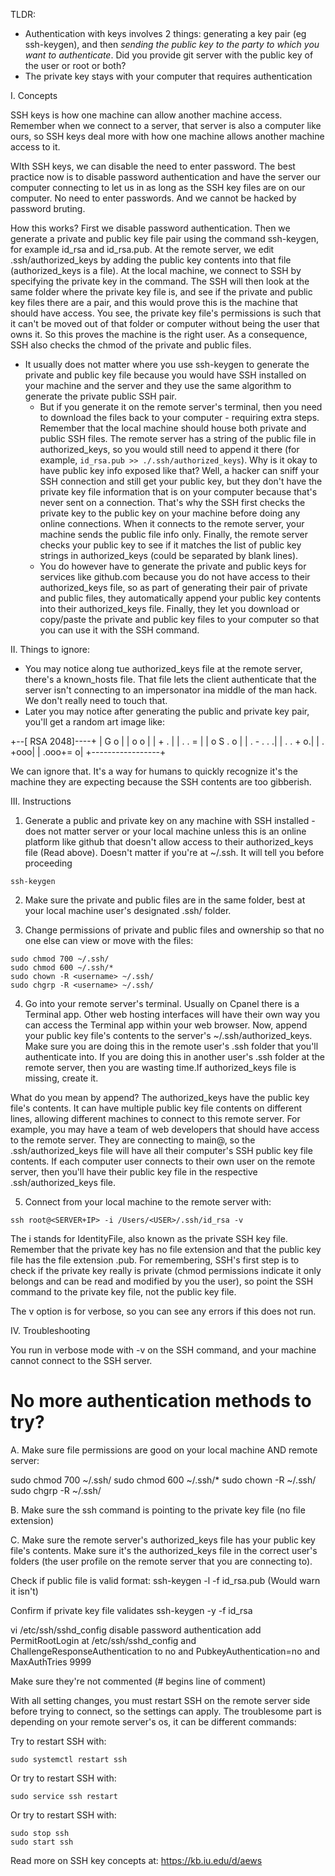 TLDR:
- Authentication with keys involves 2 things: generating a key pair (eg ssh-keygen), and then _sending the public key to the party to which you want to authenticate_. Did you provide git server with the public key of the user or root or both?
- The private key stays with your computer that requires authentication

I. Concepts

SSH keys is how one machine can allow another machine access. Remember when we connect to a server, that server is also a computer like ours, so SSH keys deal more with how one machine allows another machine access to it.

WIth SSH keys, we can disable the need to enter password. The best practice now is to disable password authentication and have the server our computer connecting to let us in as long as the SSH key files are on our computer. No need to enter passwords. And we cannot be hacked by password bruting.

How this works?
First we disable password authentication. Then we generate a private and public key file pair using the command ssh-keygen, for example id_rsa and id_rsa.pub. At the remote server, we edit .ssh/authorized_keys by adding the public key contents into that file (authorized_keys is a file). At the local machine, we connect to SSH by specifying the private key in the command. The SSH will then look at the same folder where the private key file is, and see if the private and  public key files there are a pair, and this would prove this is the machine that should have access. You see, the private key file's permissions is such that it can't be moved out of that folder or computer without being the user that owns it. So this proves the machine is the right user. As a consequence, SSH also checks the chmod of the private and public files.

* It usually does not matter where you use ssh-keygen to generate the private and public key file because you would have SSH installed on your machine and the server and they use the same algorithm to generate the private public SSH pair. 
    - But if you generate it on the remote server's terminal, then you need to download the files back to your computer - requiring extra steps. Remember that the local machine should house both private and public SSH files. The remote server has a string of the public file in authorized_keys, so you would still need to append it there (for example, `id_rsa.pub >> ./.ssh/authorized_keys`). Why is it okay to have public key info exposed like that? Well, a hacker can sniff your SSH connection  and still get your public key, but they don't have the private key file information that is on your computer because that's never sent on a connection. That's why the SSH first checks the private key to the public key on your machine before doing any online connections. When it connects to the remote server, your machine sends the public file info only. Finally, the remote server checks your public key to see if it matches the list of public key strings in authorized_keys (could be separated by blank lines).
    - You do however have to generate the private and public keys for services like github.com because you do not have access to their authorized_keys file, so as part of generating their pair of private and public files, they automatically append your public key contents into their authorized_keys file. Finally, they let you download or copy/paste the private and public key files to your computer so that you can use it with the SSH command.

II. Things to ignore: 
- You may notice along tue authorized_keys file at the remote server, there's a known_hosts file. That file lets the client authenticate that the server isn't connecting to an impersonator ina middle of the man hack. We don't really need to touch that.
- Later you may notice after generating the public and private key pair, you'll get a random art image like:

+--[ RSA 2048]----+
|        G o      |
|         o o     |
|          + .    |
|       . . =     |
|      o S . o    |
|     . -   . .  .|
|      . .   +  o.|
|           . +ooo|
|         .ooo+= o|
+-----------------+

We can ignore that. It's a way for humans to quickly recognize it's the machine they are expecting because the SSH contents are too gibberish.


III. Instructions

1. Generate a public and private key on any machine with SSH installed - does not matter server or your local machine unless this is an online platform like github that doesn't allow access to their authorized_keys file (Read above). Doesn't matter if you're at ~/.ssh. It will tell you before proceeding
```
ssh-keygen
```

2. Make sure the private and public files are in the same folder, best at your local machine user's designated .ssh/ folder.

3. Change permissions of private and public files and ownership so that no one else can view or move with the files:
```
sudo chmod 700 ~/.ssh/
sudo chmod 600 ~/.ssh/*
sudo chown -R <username> ~/.ssh/
sudo chgrp -R <username> ~/.ssh/
```

4. Go into your remote server's terminal. Usually on Cpanel there is a Terminal app. Other web hosting interfaces will have their own way you can access the Terminal app within your web browser. Now, append your public key file's contents to the server's ~/.ssh/authorized_keys. Make sure you are doing this in the remote user's .ssh folder that you'll authenticate into. If you are doing this in another user's .ssh folder at the remote server, then you are wasting time.If authorized_keys file is missing, create it.

What do you mean by append? The authorized_keys have the public key file's contents. It can have multiple public key file contents on different lines, allowing different machines to connect to this remote server. For example, you may have a team of web developers that should have access to the remote server. They are connecting to main@<IP Address>, so the .ssh/authorized_keys file will have all their computer's SSH public key file contents. If each computer user connects to their own user on the remote server, then you'll have their public key file in the respective .ssh/authorized_keys file.

5. Connect from your local machine to the remote server with:
```
ssh root@<SERVER+IP> -i /Users/<USER>/.ssh/id_rsa -v
```

The i stands for IdentityFile, also known as the private SSH key file. Remember that the private key has no file extension and that the public key file has the file extension .pub. For remembering, SSH's first step is to check if the private key really is private (chmod permissions indicate it only belongs and can be read and modified by you the user), so point the SSH command to the private key file, not the public key file.

The v option is for verbose, so you can see any errors if this does not run.

IV. Troubleshooting

You run in verbose mode with -v on the SSH command, and your machine cannot connect to the SSH server.

# No more authentication methods to try?
A. Make sure file permissions are good on your local machine AND remote server:

sudo chmod 700 ~/.ssh/
sudo chmod 600 ~/.ssh/*
sudo chown -R <username> ~/.ssh/
sudo chgrp -R <username> ~/.ssh/

B. Make sure the ssh command is pointing to the private key file (no file extension)

C. Make sure the remote server's authorized_keys file has your public key file's contents. Make sure it's the authorized_keys file in the correct user's folders (the user profile on the remote server that you are connecting to).

Check if public file is valid format:
ssh-keygen -l -f id_rsa.pub
(Would warn it isn't)

Confirm if private key file validates
ssh-keygen -y -f id_rsa

vi /etc/ssh/sshd_config
disable password authentication
add PermitRootLogin at /etc/ssh/sshd_config
and ChallengeResponseAuthentication to no
and PubkeyAuthentication=no
and MaxAuthTries 9999

Make sure they're not commented (# begins line of comment)

With all setting changes, you must restart SSH on the remote server side before trying to connect, so the settings can apply. The troublesome part is depending on your remote server's os, it can be different commands:

Try to restart SSH with:
```
sudo systemctl restart ssh
```

Or try to restart SSH with:
```
sudo service ssh restart
```

Or try to restart SSH with: 
```
sudo stop ssh
sudo start ssh
```

Read more on SSH key concepts at: https://kb.iu.edu/d/aews